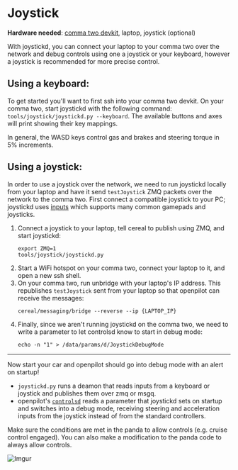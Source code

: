 # Joystick

**Hardware needed**: [comma two devkit](https://comma.ai/shop/products/comma-two-devkit), laptop, joystick (optional)

With joystickd, you can connect your laptop to your comma two over the network and debug controls using one a joystick or your keyboard, however a joystick is recommended for more precise control.

Using a keyboard:
---

To get started you'll want to first ssh into your comma two devkit. On your comma two, start joystickd with the following command: `tools/joystick/joystickd.py --keyboard`. The available buttons and axes will print showing their key mappings.

In general, the WASD keys control gas and brakes and steering torque in 5% increments.

Using a joystick:
---

In order to use a joystick over the network, we need to run joystickd locally from your laptop and have it send `testJoystick` ZMQ packets over the network to the comma two. First connect a compatible joystick to your PC; joystickd uses [inputs](https://pypi.org/project/inputs) which supports many common gamepads and joysticks.

1. Connect a joystick to your laptop, tell cereal to publish using ZMQ, and start joystickd:
   ```shell
   export ZMQ=1
   tools/joystick/joystickd.py
   ```
2. Start a WiFi hotspot on your comma two, connect your laptop to it, and open a new ssh shell.
3. On your comma two, run unbridge with your laptop's IP address. This republishes `testJoystick` sent from your laptop so that openpilot can receive the messages:
   ```shell
   cereal/messaging/bridge --reverse --ip {LAPTOP_IP}
   ```
4. Finally, since we aren't running joystickd on the comma two, we need to write a parameter to let controlsd know to start in debug mode:
   ```shell
   echo -n "1" > /data/params/d/JoystickDebugMode
   ```

---
Now start your car and openpilot should go into debug mode with an alert on startup!

- `joystickd.py` runs a deamon that reads inputs from a keyboard or joystick and publishes them over zmq or msgq.
- openpilot's [`controlsd`](https://github.com/commaai/openpilot/blob/master/selfdrive/controls/controlsd.py) reads a parameter that joystickd sets on startup and switches into a debug mode, receiving steering and acceleration inputs from the joystick instead of from the standard controllers.

Make sure the conditions are met in the panda to allow controls (e.g. cruise control engaged). You can also make a modification to the panda code to always allow controls.

![Imgur](steer.gif)
